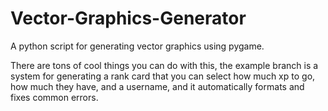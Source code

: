# Vector-Graphics-Generator
A python script for generating vector graphics using pygame.

There are tons of cool things you can do with this, the example branch is a system for generating a rank card that you can select how much xp to go, how much they have, and a username, and it automatically formats and fixes common errors.
